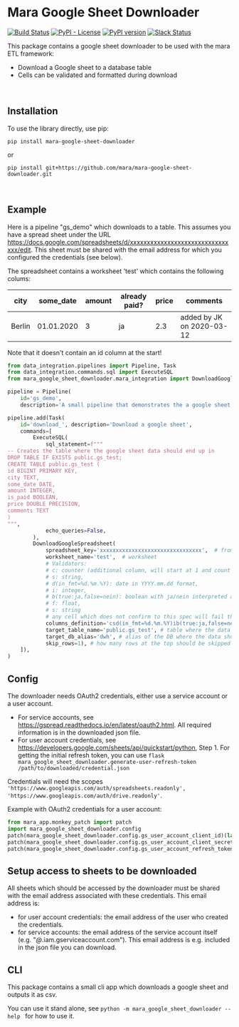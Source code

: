 # Mara Google Sheet Downloader

[![Build Status](https://travis-ci.org/mara/mara-google-sheet-downloader.svg?branch=master)](https://travis-ci.org/mara/mara-google-sheet-downloader)
[![PyPI - License](https://img.shields.io/pypi/l/mara-google-sheet-downloader.svg)](https://github.com/mara/mara-google-sheet-downloader/blob/master/LICENSE)
[![PyPI version](https://badge.fury.io/py/mara-google-sheet-downloader.svg)](https://badge.fury.io/py/mara-google-sheet-downloader)
[![Slack Status](https://img.shields.io/badge/slack-join_chat-white.svg?logo=slack&style=social)](https://communityinviter.com/apps/mara-users/public-invite)


This package contains a google sheet downloader to be used with the mara ETL framework:

- Download a Google sheet to a database table
- Cells can be validated and formatted during download

&nbsp;

## Installation

To use the library directly, use pip:

```
pip install mara-google-sheet-downloader
```

or

```
pip install git+https://github.com/mara/mara-google-sheet-downloader.git
```

&nbsp;

## Example

Here is a pipeline "gs_demo" which downloads to a table. This assumes you have a spread sheet under the
URL https://docs.google.com/spreadsheets/d/xxxxxxxxxxxxxxxxxxxxxxxxxxxxxxxx/edit. This sheet must be shared with the
email address for which you configured the credentials (see below).

The spreadsheet contains a worksheet 'test' which contains the following colums:

|city | some_date | amount | already paid? | price | comments |
|---|---|---|---|---| --- |
|Berlin | 01.01.2020 | 3 | ja | 2.3 | added by JK on 2020-03-12 |

Note that it doesn't contain an id column at the start!

```python
from data_integration.pipelines import Pipeline, Task
from data_integration.commands.sql import ExecuteSQL
from mara_google_sheet_downloader.mara_integration import DownloadGoogleSpreadsheet

pipeline = Pipeline(
    id='gs_demo',
    description='A small pipeline that demonstrates the a google sheet download')

pipeline.add(Task(
    id='download_', description='Download a google sheet',
    commands=[
        ExecuteSQL(
            sql_statement=f"""
-- Creates the table where the google sheet data should end up in
DROP TABLE IF EXISTS public.gs_test;
CREATE TABLE public.gs_test (
id BIGINT PRIMARY KEY,
city TEXT,
some_date DATE,
amount INTEGER,
is_paid BOOLEAN,
price DOUBLE PRECISION,
comments TEXT
)
""",
            echo_queries=False,
        ),
        DownloadGoogleSpreadsheet(
            spreadsheet_key='xxxxxxxxxxxxxxxxxxxxxxxxxxxxxxxx',  # from the URL
            worksheet_name='test',  # worksheet
            # Validators:
            # c: counter (additional column, will start at 1 and count each row),
            # s: string,
            # d(in_fmt=%d.%m.%Y): date in YYYY.mm.dd format,
            # i: integer,
            # b(true:ja,false=nein): boolean with ja/nein interpreted as True/False,
            # f: float,
            # s: string
            # any cell which does not confirm to this spec will fail the import!
            columns_definition='csd(in_fmt=%d.%m.%Y)ib(true:ja,false=nein)fs',
            target_table_name='public.gs_test', # table where the data should end up
            target_db_alias='dwh', # alias of the DB where the data should end up
            skip_rows=1), # how many rows at the top should be skipped
    ]),
)
```

## Config

The downloader needs OAuth2 credentials, either use a service account or a user account.
* For service accounts, see https://gspread.readthedocs.io/en/latest/oauth2.html. All required information is in the
  downloaded json file.
* For user account credentials, see https://developers.google.com/sheets/api/quickstart/python, Step 1.
  For getting the initial refresh token, you can use
  `flask mara_google_sheet_downloader.generate-user-refresh-token /path/to/downloaded/credential.json`

Credentials will need the scopes `'https://www.googleapis.com/auth/spreadsheets.readonly', 'https://www.googleapis.com/auth/drive.readonly'`.

Example with OAuth2 credentials for a user account:

```python
from mara_app.monkey_patch import patch
import mara_google_sheet_downloader.config
patch(mara_google_sheet_downloader.config.gs_user_account_client_id)(lambda:"....client_id...")
patch(mara_google_sheet_downloader.config.gs_user_account_client_secret)(lambda:"...client_secret...")
patch(mara_google_sheet_downloader.config.gs_user_account_refresh_token)(lambda:"...initial_refresh_token...")
```

## Setup access to sheets to be downloaded

All sheets which should be accessed by the downloader must be shared with the email address associated with these
credentials. This email address is:

* for user account credentials: the email address of the user who created the credentials.
* for service accounts: the email address of the service account itself (e.g. "*@*.iam.gserviceaccount.com").
  This email address is e.g. included in the json file you can download.

## CLI

This package contains a small cli app which downloads a google sheet and outputs it as csv.

You can use it stand alone, see `python -m mara_google_sheet_downloader --help ` for how to use it.
